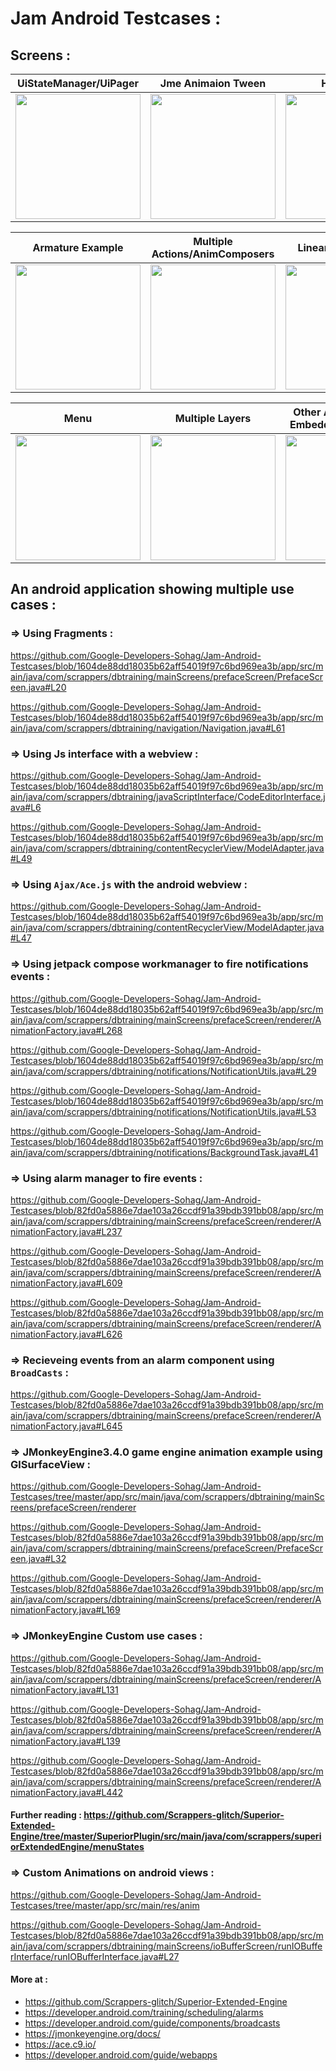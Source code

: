 # Jam Android Testcases :
## Screens : 
| UiStateManager/UiPager | Jme Animaion Tween | Hybrid List |
|-------|------|-------|
| <img src="https://github.com/Scrappers-glitch/DBTraining/blob/master/attachments/Screenshot_20210512-155906726.jpg" width="200"> | <img src="https://github.com/Scrappers-glitch/DBTraining/blob/master/attachments/Screenshot_20210512-160026890.jpg" width="200"> | <img src="https://github.com/Scrappers-glitch/DBTraining/blob/master/attachments/Screenshot_20210512-155933379.jpg" width="200"> |

| Armature Example  | Multiple Actions/AnimComposers | Linear Configuration |
|-------|------|-------|
| <img src="https://github.com/Scrappers-glitch/DBTraining/blob/master/attachments/Screenshot_20210406-104508.png" width="200"> | <img src="https://github.com/Scrappers-glitch/DBTraining/blob/master/attachments/Screenshot_20210406-104512.png" width="200"> | <img src="https://github.com/Scrappers-glitch/DBTraining/blob/master/attachments/Screenshot_20210512-160002320.jpg" width="200"> |



| Menu  | Multiple Layers | Other App(Ace.js/Ajax Embedded Code Editor) |
|-------|------|-------|
| <img src="https://github.com/Scrappers-glitch/DBTraining/blob/master/attachments/Screenshot_20210512-160043227.jpg" width="200"> | <img src="https://github.com/Scrappers-glitch/DBTraining/blob/master/attachments/Screenshot_20210512-160035789.jpg" width="200"> | <img src="https://github.com/Scrappers-glitch/DBTraining/blob/master/attachments/Screenshot_20210406-104543.png" width="200"> |

## An android application showing multiple use cases :

### => Using Fragments : 
https://github.com/Google-Developers-Sohag/Jam-Android-Testcases/blob/1604de88dd18035b62aff54019f97c6bd969ea3b/app/src/main/java/com/scrappers/dbtraining/mainScreens/prefaceScreen/PrefaceScreen.java#L20 

https://github.com/Google-Developers-Sohag/Jam-Android-Testcases/blob/1604de88dd18035b62aff54019f97c6bd969ea3b/app/src/main/java/com/scrappers/dbtraining/navigation/Navigation.java#L61

### => Using Js interface with a webview : 
https://github.com/Google-Developers-Sohag/Jam-Android-Testcases/blob/1604de88dd18035b62aff54019f97c6bd969ea3b/app/src/main/java/com/scrappers/dbtraining/javaScriptInterface/CodeEditorInterface.java#L6

https://github.com/Google-Developers-Sohag/Jam-Android-Testcases/blob/1604de88dd18035b62aff54019f97c6bd969ea3b/app/src/main/java/com/scrappers/dbtraining/contentRecyclerView/ModelAdapter.java#L49

### => Using `Ajax/Ace.js` with the android webview : 
https://github.com/Google-Developers-Sohag/Jam-Android-Testcases/blob/1604de88dd18035b62aff54019f97c6bd969ea3b/app/src/main/java/com/scrappers/dbtraining/contentRecyclerView/ModelAdapter.java#L47

### => Using jetpack compose workmanager to fire notifications events : 
https://github.com/Google-Developers-Sohag/Jam-Android-Testcases/blob/1604de88dd18035b62aff54019f97c6bd969ea3b/app/src/main/java/com/scrappers/dbtraining/mainScreens/prefaceScreen/renderer/AnimationFactory.java#L268

https://github.com/Google-Developers-Sohag/Jam-Android-Testcases/blob/1604de88dd18035b62aff54019f97c6bd969ea3b/app/src/main/java/com/scrappers/dbtraining/notifications/NotificationUtils.java#L29

https://github.com/Google-Developers-Sohag/Jam-Android-Testcases/blob/1604de88dd18035b62aff54019f97c6bd969ea3b/app/src/main/java/com/scrappers/dbtraining/notifications/NotificationUtils.java#L53

https://github.com/Google-Developers-Sohag/Jam-Android-Testcases/blob/1604de88dd18035b62aff54019f97c6bd969ea3b/app/src/main/java/com/scrappers/dbtraining/notifications/BackgroundTask.java#L41

### => Using alarm manager to fire events : 
https://github.com/Google-Developers-Sohag/Jam-Android-Testcases/blob/82fd0a5886e7dae103a26ccdf91a39bdb391bb08/app/src/main/java/com/scrappers/dbtraining/mainScreens/prefaceScreen/renderer/AnimationFactory.java#L237

https://github.com/Google-Developers-Sohag/Jam-Android-Testcases/blob/82fd0a5886e7dae103a26ccdf91a39bdb391bb08/app/src/main/java/com/scrappers/dbtraining/mainScreens/prefaceScreen/renderer/AnimationFactory.java#L609

https://github.com/Google-Developers-Sohag/Jam-Android-Testcases/blob/82fd0a5886e7dae103a26ccdf91a39bdb391bb08/app/src/main/java/com/scrappers/dbtraining/mainScreens/prefaceScreen/renderer/AnimationFactory.java#L626

### => Recieveing events from an alarm component using `BroadCasts` : 
https://github.com/Google-Developers-Sohag/Jam-Android-Testcases/blob/82fd0a5886e7dae103a26ccdf91a39bdb391bb08/app/src/main/java/com/scrappers/dbtraining/mainScreens/prefaceScreen/renderer/AnimationFactory.java#L645

### => JMonkeyEngine3.4.0 game engine animation example using GlSurfaceView : 
https://github.com/Google-Developers-Sohag/Jam-Android-Testcases/tree/master/app/src/main/java/com/scrappers/dbtraining/mainScreens/prefaceScreen/renderer

https://github.com/Google-Developers-Sohag/Jam-Android-Testcases/blob/82fd0a5886e7dae103a26ccdf91a39bdb391bb08/app/src/main/java/com/scrappers/dbtraining/mainScreens/prefaceScreen/PrefaceScreen.java#L32

https://github.com/Google-Developers-Sohag/Jam-Android-Testcases/blob/82fd0a5886e7dae103a26ccdf91a39bdb391bb08/app/src/main/java/com/scrappers/dbtraining/mainScreens/prefaceScreen/renderer/AnimationFactory.java#L169

### => JMonkeyEngine Custom use cases : 
https://github.com/Google-Developers-Sohag/Jam-Android-Testcases/blob/82fd0a5886e7dae103a26ccdf91a39bdb391bb08/app/src/main/java/com/scrappers/dbtraining/mainScreens/prefaceScreen/renderer/AnimationFactory.java#L131

https://github.com/Google-Developers-Sohag/Jam-Android-Testcases/blob/82fd0a5886e7dae103a26ccdf91a39bdb391bb08/app/src/main/java/com/scrappers/dbtraining/mainScreens/prefaceScreen/renderer/AnimationFactory.java#L139

https://github.com/Google-Developers-Sohag/Jam-Android-Testcases/blob/82fd0a5886e7dae103a26ccdf91a39bdb391bb08/app/src/main/java/com/scrappers/dbtraining/mainScreens/prefaceScreen/renderer/AnimationFactory.java#L442

#### Further reading : https://github.com/Scrappers-glitch/Superior-Extended-Engine/tree/master/SuperiorPlugin/src/main/java/com/scrappers/superiorExtendedEngine/menuStates

### => Custom Animations on android views : 
https://github.com/Google-Developers-Sohag/Jam-Android-Testcases/tree/master/app/src/main/res/anim

https://github.com/Google-Developers-Sohag/Jam-Android-Testcases/blob/82fd0a5886e7dae103a26ccdf91a39bdb391bb08/app/src/main/java/com/scrappers/dbtraining/mainScreens/ioBufferScreen/runIOBufferInterface/runIOBufferInterface.java#L27


#### More at : 
- https://github.com/Scrappers-glitch/Superior-Extended-Engine
- https://developer.android.com/training/scheduling/alarms
- https://developer.android.com/guide/components/broadcasts
- https://jmonkeyengine.org/docs/
- https://ace.c9.io/
- https://developer.android.com/guide/webapps




